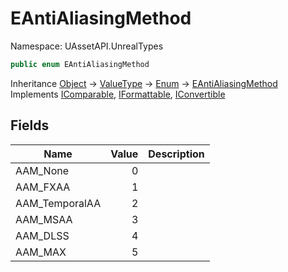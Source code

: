 # EAntiAliasingMethod

Namespace: UAssetAPI.UnrealTypes

```csharp
public enum EAntiAliasingMethod
```

Inheritance [Object](https://docs.microsoft.com/en-us/dotnet/api/system.object) → [ValueType](https://docs.microsoft.com/en-us/dotnet/api/system.valuetype) → [Enum](https://docs.microsoft.com/en-us/dotnet/api/system.enum) → [EAntiAliasingMethod](./uassetapi.unrealtypes.eantialiasingmethod.md)<br>
Implements [IComparable](https://docs.microsoft.com/en-us/dotnet/api/system.icomparable), [IFormattable](https://docs.microsoft.com/en-us/dotnet/api/system.iformattable), [IConvertible](https://docs.microsoft.com/en-us/dotnet/api/system.iconvertible)

## Fields

| Name | Value | Description |
| --- | --: | --- |
| AAM_None | 0 |  |
| AAM_FXAA | 1 |  |
| AAM_TemporalAA | 2 |  |
| AAM_MSAA | 3 |  |
| AAM_DLSS | 4 |  |
| AAM_MAX | 5 |  |
